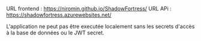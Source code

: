 URL frontend : https://niromin.github.io/ShadowFortress/
URL APi : https://shadowfortress.azurewebsites.net/

L'application ne peut pas être executée localement sans les secrets d'accès à la base de données ou le JWT secret.
